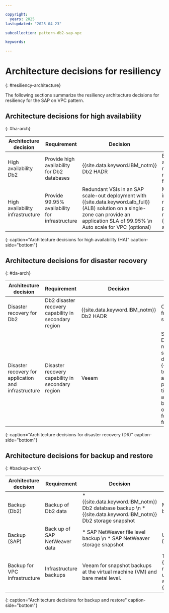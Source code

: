 ```yaml
---

copyright:
  years: 2025
lastupdated: "2025-04-23"

subcollection: pattern-db2-sap-vpc

keywords:

---
```


# Architecture decisions for resiliency
{: #resiliency-architecture}

The following sections summarize the resiliency architecture decisions for resiliency for the SAP on VPC pattern.

## Architecture decisions for high availability
{: #ha-arch}

| Architecture decision | Requirement | Decision | Rationale |
| -------------- | -------------- | -------------- | -------------- |
| High availability Db2 | Provide high availability for Db2 databases | {{site.data.keyword.IBM_notm}} Db2 HADR | Enabling Db2 HADR addresses Db2 outage reduction due to planned maintenance, failures, faults, and disasters. |
| High availability infrastructure | Provide 99.95% availability for infrastructure | Redundant VSIs in an SAP scale-out deployment with {{site.data.keyword.alb_full}} (ALB) solution on a single-zone can provide an application SLA of 99.95% \n Auto scale for VPC (optional)  | Minimize cost, implementation, maintenance complexity, potential latency and maximize value with {{site.data.keyword.IBM}} solutions.|
{: caption="Architecture decisions for high availability (HA)" caption-side="bottom"}

## Architecture decisions for disaster recovery
{: #da-arch}

| Architecture decision | Requirement | Decision | Rationale |
| -------------- | -------------- | -------------- | -------------- |
| Disaster recovery for Db2 | Db2 disaster recovery capability in secondary region | {{site.data.keyword.IBM_notm}} Db2 HADR | Continuous replication of data from a primary to a secondary system in a separate region |
| Disaster recovery for application and infrastructure | Disaster recovery capability in secondary region | Veeam | Support for Db2 databases \n DR capability for RPO \< 15 min, RTO \< 4 hours. Veeam service seamlessly integrates directly with {{site.data.keyword.vpc_short}} to help achieve high availability. This service provides recovery points and time objectives for SAP application servers. Controls both the backups and restores of all virtual machines (VMs) for SAP applications directly from the Veeam console. |
{: caption="Architecture decisions for disaster recovery (DR)" caption-side="bottom"}

## Architecture decisions for backup and restore
{: #backup-arch}

| Architecture decision | Requirement | Decision | Rationale |
| -------------- | -------------- | -------------- | -------------- |
| Backup (Db2) | Backup of Db2 data | * {{site.data.keyword.IBM_notm}} Db2 database backup \n * {{site.data.keyword.IBM_notm}} Db2 storage snapshot | Minimize cost and operational ease by using Db2 native tools. |
| Backup (SAP) | Back up of SAP NetWeaver data | * SAP NetWeaver file level backup \n * SAP NetWeaver storage snapshot | Use SAP native tools like DBACOCKPIT and Backint. |
| Backup for VPC infrastructure | Infrastructure backups | Veeam for snapshot backups at the virtual machine (VM) and bare metal level. | The backups are integrated with {{site.data.keyword.Bluemix_notm}} native backup solution of Veeam by using the API that's available to store the backup in the {{site.data.keyword.cos_full_notm}}.
{: caption="Architecture decisions for backup and restore" caption-side="bottom"}
